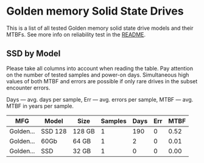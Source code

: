 Golden memory Solid State Drives
================================

This is a list of all tested Golden memory solid state drive models and their MTBFs. See
more info on reliability test in the [README](https://github.com/linuxhw/SMART).

SSD by Model
------------

Please take all columns into account when reading the table. Pay attention on the
number of tested samples and power-on days. Simultaneous high values of both MTBF
and errors are possible if only rare drives in the subset encounter errors.

Days — avg. days per sample,
Err  — avg. errors per sample,
MTBF — avg. MTBF in years per sample.

| MFG       | Model              | Size   | Samples | Days  | Err   | MTBF   |
|-----------|--------------------|--------|---------|-------|-------|--------|
| Golden... | SSD 128            | 128 GB | 1       | 190   | 0     | 0.52   |
| Golden... | 60Gb               | 64 GB  | 1       | 2     | 0     | 0.01   |
| Golden... | SSD                | 32 GB  | 1       | 0     | 0     | 0.00   |
